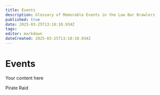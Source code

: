 ```yaml
---
title: Events
description: Glossary of Memorable Events in the Low Bar Brawlers
published: true
date: 2025-03-25T13:18:10.934Z
tags: 
editor: markdown
dateCreated: 2025-03-25T13:18:10.934Z
---
```


# Events
Your content here

Pirate Raid